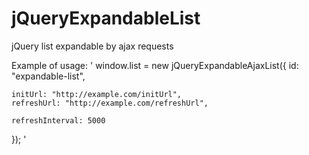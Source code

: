 jQueryExpandableList
====================

jQuery list expandable by ajax requests

Example of usage:
'
window.list = new jQueryExpandableAjaxList({
    id: "expandable-list",

    initUrl: "http://example.com/initUrl",
    refreshUrl: "http://example.com/refreshUrl",

    refreshInterval: 5000
});
'
